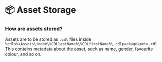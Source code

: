# 📦 Asset Storage

### How are assets stored?

Assets are to be stored as `.cdl` files inside `%cdls%\Assets\index\%CDLlastName%\%CDLfirstName%\.cdlpackage\meta.cdl`
This contains metadata about the asset, such as name, gender, favourite colour, and so on.